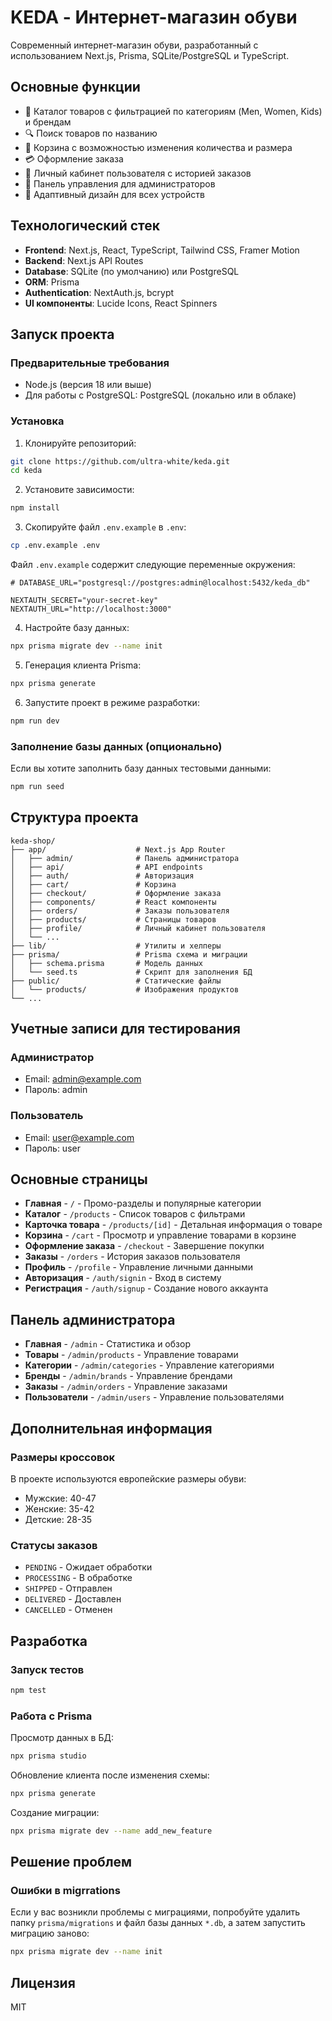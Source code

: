 # KEDA - Интернет-магазин обуви

Современный интернет-магазин обуви, разработанный с использованием Next.js, Prisma, SQLite/PostgreSQL и TypeScript.

## Основные функции

- 👟 Каталог товаров с фильтрацией по категориям (Men, Women, Kids) и брендам
- 🔍 Поиск товаров по названию
- 🛒 Корзина с возможностью изменения количества и размера
- 💳 Оформление заказа
- 👤 Личный кабинет пользователя с историей заказов
- 👑 Панель управления для администраторов
- 📱 Адаптивный дизайн для всех устройств

## Технологический стек

- **Frontend**: Next.js, React, TypeScript, Tailwind CSS, Framer Motion
- **Backend**: Next.js API Routes
- **Database**: SQLite (по умолчанию) или PostgreSQL
- **ORM**: Prisma
- **Authentication**: NextAuth.js, bcrypt
- **UI компоненты**: Lucide Icons, React Spinners

## Запуск проекта

### Предварительные требования

- Node.js (версия 18 или выше)
- Для работы с PostgreSQL: PostgreSQL (локально или в облаке)

### Установка

1. Клонируйте репозиторий:

```bash
git clone https://github.com/ultra-white/keda.git
cd keda
```

2. Установите зависимости:

```bash
npm install
```

3. Скопируйте файл `.env.example` в `.env`:

```bash
cp .env.example .env
```

Файл `.env.example` содержит следующие переменные окружения:

```
# DATABASE_URL="postgresql://postgres:admin@localhost:5432/keda_db"

NEXTAUTH_SECRET="your-secret-key"
NEXTAUTH_URL="http://localhost:3000"
```

4. Настройте базу данных:

```bash
npx prisma migrate dev --name init
```

5. Генерация клиента Prisma:

```bash
npx prisma generate
```

6. Запустите проект в режиме разработки:

```bash
npm run dev
```

### Заполнение базы данных (опционально)

Если вы хотите заполнить базу данных тестовыми данными:

```bash
npm run seed
```

## Структура проекта

```
keda-shop/
├── app/                    # Next.js App Router
│   ├── admin/              # Панель администратора
│   ├── api/                # API endpoints
│   ├── auth/               # Авторизация
│   ├── cart/               # Корзина
│   ├── checkout/           # Оформление заказа
│   ├── components/         # React компоненты
│   ├── orders/             # Заказы пользователя
│   ├── products/           # Страницы товаров
│   ├── profile/            # Личный кабинет пользователя
│   └── ...
├── lib/                    # Утилиты и хелперы
├── prisma/                 # Prisma схема и миграции
│   ├── schema.prisma       # Модель данных
│   └── seed.ts             # Скрипт для заполнения БД
├── public/                 # Статические файлы
│   └── products/           # Изображения продуктов
└── ...
```

## Учетные записи для тестирования

### Администратор

- Email: admin@example.com
- Пароль: admin

### Пользователь

- Email: user@example.com
- Пароль: user

## Основные страницы

- **Главная** - `/` - Промо-разделы и популярные категории
- **Каталог** - `/products` - Список товаров с фильтрами
- **Карточка товара** - `/products/[id]` - Детальная информация о товаре
- **Корзина** - `/cart` - Просмотр и управление товарами в корзине
- **Оформление заказа** - `/checkout` - Завершение покупки
- **Заказы** - `/orders` - История заказов пользователя
- **Профиль** - `/profile` - Управление личными данными
- **Авторизация** - `/auth/signin` - Вход в систему
- **Регистрация** - `/auth/signup` - Создание нового аккаунта

## Панель администратора

- **Главная** - `/admin` - Статистика и обзор
- **Товары** - `/admin/products` - Управление товарами
- **Категории** - `/admin/categories` - Управление категориями
- **Бренды** - `/admin/brands` - Управление брендами
- **Заказы** - `/admin/orders` - Управление заказами
- **Пользователи** - `/admin/users` - Управление пользователями

## Дополнительная информация

### Размеры кроссовок

В проекте используются европейские размеры обуви:

- Мужские: 40-47
- Женские: 35-42
- Детские: 28-35

### Статусы заказов

- `PENDING` - Ожидает обработки
- `PROCESSING` - В обработке
- `SHIPPED` - Отправлен
- `DELIVERED` - Доставлен
- `CANCELLED` - Отменен

## Разработка

### Запуск тестов

```bash
npm test
```

### Работа с Prisma

Просмотр данных в БД:

```bash
npx prisma studio
```

Обновление клиента после изменения схемы:

```bash
npx prisma generate
```

Создание миграции:

```bash
npx prisma migrate dev --name add_new_feature
```

## Решение проблем

### Ошибки в migrrations

Если у вас возникли проблемы с миграциями, попробуйте удалить папку `prisma/migrations` и файл базы данных `*.db`, а затем запустить миграцию заново:

```bash
npx prisma migrate dev --name init
```

## Лицензия

MIT
